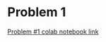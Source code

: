 # Problem 1
[Problem #1 colab notebook link](https://colab.research.google.com/drive/1wHN6_T7Ow7fR6EEF_ese5YJtjORvjftg)
